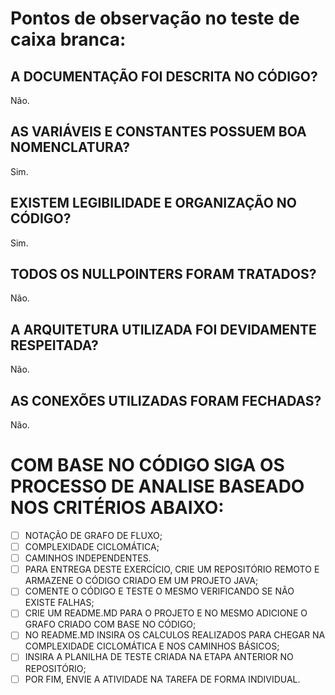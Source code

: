 # Pontos de observação no teste de caixa branca:


## A DOCUMENTAÇÃO FOI DESCRITA NO CÓDIGO?
Não.
## AS VARIÁVEIS E CONSTANTES POSSUEM BOA NOMENCLATURA?
Sim.
## EXISTEM LEGIBILIDADE E ORGANIZAÇÃO NO CÓDIGO?
Sim.
## TODOS OS NULLPOINTERS FORAM TRATADOS?
Não.
## A ARQUITETURA UTILIZADA FOI DEVIDAMENTE RESPEITADA?
Não.
## AS CONEXÕES UTILIZADAS FORAM FECHADAS?
Não.

# COM BASE NO CÓDIGO SIGA OS PROCESSO DE ANALISE BASEADO NOS CRITÉRIOS ABAIXO:

- [ ] NOTAÇÃO DE GRAFO DE FLUXO;
- [ ] COMPLEXIDADE CICLOMÁTICA;
- [ ] CAMINHOS INDEPENDENTES.
- [ ] PARA ENTREGA DESTE EXERCÍCIO, CRIE UM REPOSITÓRIO REMOTO E ARMAZENE O CÓDIGO CRIADO EM UM PROJETO JAVA;
- [ ] COMENTE O CÓDIGO E TESTE O MESMO VERIFICANDO SE NÃO EXISTE FALHAS;
- [ ] CRIE UM README.MD PARA O PROJETO E NO MESMO ADICIONE O GRAFO CRIADO COM BASE NO CÓDIGO;
- [ ] NO README.MD INSIRA OS CALCULOS REALIZADOS PARA CHEGAR NA COMPLEXIDADE CICLOMÁTICA E NOS CAMINHOS BÁSICOS;
- [ ] INSIRA A PLANILHA DE TESTE CRIADA NA ETAPA ANTERIOR NO REPOSITÓRIO;
- [ ] POR FIM, ENVIE A ATIVIDADE NA TAREFA DE FORMA INDIVIDUAL.
